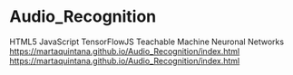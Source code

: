# Audio_Recognition
HTML5 JavaScript TensorFlowJS Teachable Machine Neuronal Networks
https://martaquintana.github.io/Audio_Recognition/index.html
https://martaquintana.github.io/Audio_Recognition/index.html

